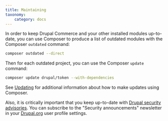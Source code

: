 ```yaml
---
title: Maintaining
taxonomy:
    category: docs
---
```


In order to keep Drupal Commerce and your other installed modules up-to-date,
you can use Composer to produce a list of outdated modules with the Composer
`outdated` command:

```bash
composer outdated --direct
```

Then for each outdated project, you can use the Composer `update` command:

```bash
composer update drupal/token --with-dependencies
```

See [Updating](../03.updating) for additional information about how to make
updates using Composer.

Also, it is critically important that you keep up-to-date with [Drupal security advisories].
You can subscribe to the "Security announcements" newsletter in your [Drupal.org] user
profile settings.

[Drupal security advisories]: https://www.drupal.org/security
[Drupal.org]: https://www.drupal.org
